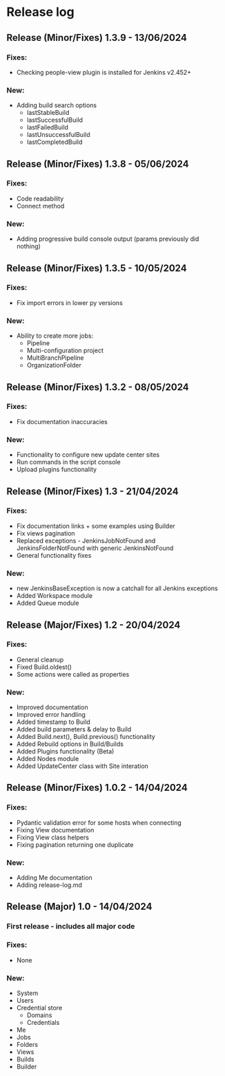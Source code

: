 # Release log


## Release (Minor/Fixes) 1.3.9 - 13/06/2024
### Fixes:
- Checking people-view plugin is installed for Jenkins v2.452+

### New:
- Adding build search options
  - lastStableBuild
  - lastSuccessfulBuild
  - lastFailedBuild
  - lastUnsuccessfulBuild
  - lastCompletedBuild

###

## Release (Minor/Fixes) 1.3.8 - 05/06/2024
### Fixes:
- Code readability
- Connect method

### New:
- Adding progressive build console output (params previously did nothing)

###

## Release (Minor/Fixes) 1.3.5 - 10/05/2024
### Fixes:
- Fix import errors in lower py versions

### New:
- Ability to create more jobs:
  - Pipeline
  - Multi-configuration project
  - MultiBranchPipeline
  - OrganizationFolder

###

## Release (Minor/Fixes) 1.3.2 - 08/05/2024
### Fixes:
- Fix documentation inaccuracies

### New:
- Functionality to configure new update center sites
- Run commands in the script console
- Upload plugins functionality

###

## Release (Minor/Fixes) 1.3 - 21/04/2024
### Fixes:
- Fix documentation links + some examples using Builder
- Fix views pagination
- Replaced exceptions - JenkinsJobNotFound and JenkinsFolderNotFound with generic JenkinsNotFound
- General functionality fixes

### New:
- new JenkinsBaseException is now a catchall for all Jenkins exceptions
- Added Workspace module
- Added Queue module


## Release (Major/Fixes) 1.2 - 20/04/2024
### Fixes:
- General cleanup
- Fixed Build.oldest()
- Some actions were called as properties

### New:
- Improved documentation
- Improved error handling
- Added timestamp to Build
- Added build parameters & delay to Build
- Added Build.next(), Build.previous() functionality
- Added Rebuild options in Build/Builds
- Added Plugins functionality (Beta)
- Added Nodes module
- Added UpdateCenter class with Site interation

## Release (Minor/Fixes) 1.0.2 - 14/04/2024
### Fixes:
- Pydantic validation error for some hosts when connecting
- Fixing View documentation
- Fixing View class helpers
- Fixing pagination returning one duplicate

### New:
- Adding Me documentation
- Adding release-log.md

###

## Release (Major) 1.0 - 14/04/2024
### First release - includes all major code

### Fixes:
- None

### New:
- System
- Users
- Credential store
  - Domains
  - Credentials
- Me
- Jobs
- Folders
- Views
- Builds
- Builder
